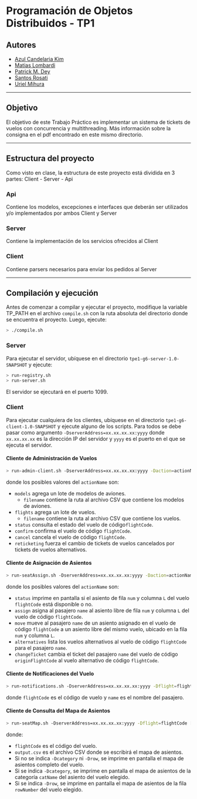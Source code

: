# Programación de Objetos Distribuidos - TP1

## Autores

- [Azul Candelaria Kim](https://github.com/AzuCande)
- [Matias Lombardi](https://github.com/matiaslombardi)
- [Patrick M. Dey](https://github.com/patrickmdey)
- [Santos Rosati](https://github.com/srosati)
- [Uriel Mihura](https://github.com/uri-99)

---------------------------------------------------------------------------------

## Objetivo

El objetivo de este Trabajo Práctico es implementar un sistema de tickets de vuelos con concurrencia y multithreading.
Más información sobre la consigna en el pdf encontrado en este mismo directorio.

---------------------------------------------------------------------------------

## Estructura del proyecto
Como visto en clase, la estructura de este proyecto está dividida en 3 partes:
Client - Server - Api

### Api
Contiene los modelos, excepciones e interfaces que deberán ser utilizados y/o implementados por ambos Client y Server

### Server
Contiene la implementación de los servicios ofrecidos al Client

### Client
Contiene parsers necesarios para envíar los pedidos al Server


---------------------------------------------------------------------------------

## Compilación y ejecución
Antes de comenzar a compilar y ejecutar el proyecto, modifique la variable TP_PATH en el archivo `compile.sh` con la ruta absoluta del directorio donde se encuentra el proyecto.
Luego, ejecute:
```bash
> ./compile.sh
```

### Server
Para ejecutar el servidor, ubíquese en el directorio `tpe1-g6-server-1.0-SNAPSHOT` y ejecute:
```bash
> run-registry.sh
> run-server.sh
```
El servidor se ejecutará en el puerto 1099.

### Client
Para ejecutar cualquiera de los clientes, ubíquese en el directorio `tpe1-g6-client-1.0-SNAPSHOT` y ejecute alguno de los scripts.
Para todos se debe pasar como argumento `-DserverAddress=xx.xx.xx.xx:yyyy` donde `xx.xx.xx.xx` es la dirección IP del servidor y `yyyy` es el puerto en el que se ejecuta el servidor.

#### Cliente de Administración de Vuelos

```bash
> run-admin-client.sh -DserverAddress=xx.xx.xx.xx:yyyy -Daction=actionName [ -DinPath=filename | -Dflight=flightCode ]
```
donde los posibles valores del `actionName` son:
  * `models` agrega un lote de modelos de aviones.
    * `filename` contiene la ruta al archivo CSV que contiene los modelos de aviones.
  * `flights` agrega un lote de vuelos.
    * `filename` contiene la ruta al archivo CSV que contiene los vuelos.
  * `status` consulta el estado del vuelo de código`flightCode`.
  * `confirm` confirma el vuelo de código `flightCode`.
  * `cancel` cancela el vuelo de código `flightCode`.
  * `reticketing` fuerza el cambio de tickets de vuelos cancelados por tickets de vuelos alternativos.

#### Cliente de Asignación de Asientos

```bash
> run-seatAssign.sh -DserverAddress=xx.xx.xx.xx:yyyy -Daction=actionName -Dflight=flightCode [ -Dpassenger=name | -Drow=num | -Dcol=L | -DoriginalFlight=originFlightCode ]
```

donde los posibles valores del `actionName` son:
  * `status` imprime en pantalla si el asiento de fila `num` y columna `L` del vuelo `flightCode` está disponible o no.
  * `assign` asigna al pasajero `name` al asiento libre de fila `num` y columna `L` del vuelo de código `flightCode`.
  * `move` mueve al pasajero `name` de un asiento asignado en el vuelo de código `flightCode` a un asiento libre del mismo vuelo, ubicado en la fila `num` y columna `L`.
  * `alternatives` lista los vuelos alternativos al vuelo de código `flightCode` para el pasajero `name`.
  * `changeTicket` cambia el ticket del pasajero `name` del vuelo de código `originFlightCode` al vuelo alternativo de código `flightCode`.

#### Cliente de Notificaciones del Vuelo
    
```bash
> run-notifications.sh -DserverAddress=xx.xx.xx.xx:yyyy -Dflight=flightCode -Dpassenger=name
```

donde `flightCode` es el código de vuelo y `name` es el nombre del pasajero.

#### Cliente de Consulta del Mapa de Asientos

```bash
> run-seatMap.sh -DserverAddress=xx.xx.xx.xx:yyyy -Dflight=flightCode [ -Dcategory=catName | -Drow=rowNumber ] -DoutPath=output.csv
```

donde:
* `flightCode` es el código del vuelo.
* `output.csv` es el archivo CSV donde se escribirá el mapa de asientos.
* Si no se indica `-Dcategory` ni `-Drow`, se imprime en pantalla el mapa de asientos completo del vuelo.
* Si se indica `-Dcategory`, se imprime en pantalla el mapa de asientos de la categoría `catName` del asiento del vuelo elegido.
* Si se indica `-Drow`, se imprime en pantalla el mapa de asientos de la fila `rowNumber` del vuelo elegido.
